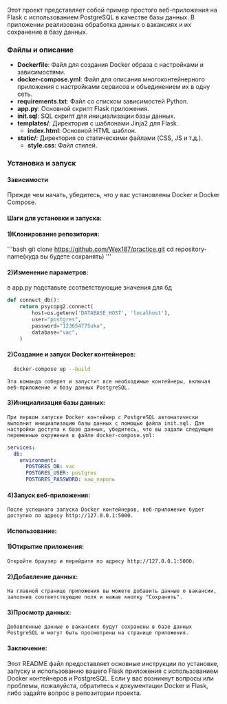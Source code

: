 Этот проект представляет собой пример простого веб-приложения на Flask с использованием PostgreSQL в качестве базы данных. В приложении реализована обработка данных о вакансиях и их сохранение в базу данных.

### Файлы и описание

- **Dockerfile**: Файл для создания Docker образа с настройками и зависимостями.
- **docker-compose.yml**: Файл для описания многоконтейнерного приложения с настройками сервисов и объединением их в одну сеть.
- **requirements.txt**: Файл со списком зависимостей Python.
- **app.py**: Основной скрипт Flask приложения.
- **init.sql**: SQL скрипт для инициализации базы данных.
- **templates/**: Директория с шаблонами Jinja2 для Flask.
  - **index.html**: Основной HTML шаблон.
- **static/**: Директория со статическими файлами (CSS, JS и т.д.).
  - **style.css**: Файл стилей.

### Установка и запуск

#### Зависимости

Прежде чем начать, убедитесь, что у вас установлены Docker и Docker Compose.

#### Шаги для установки и запуска:
  #### 1)Клонирование репозитория:
  '''bash
    git clone https://github.com/Wex187/practice.git
    cd repository-name(куда вы будете сохранять)
'''
  #### 2)Изменение параметров:
  в app.py подставьте ссответствующие значения для бд
  ```python
  def connect_db():
      return psycopg2.connect(
          host=os.getenv('DATABASE_HOST', 'localhost'),
          user="postgres",
          password="12365477Suka",
          database="vac",
      )
  ```

  #### 2)Создание и запуск Docker контейнеров:
  ```bash
    docker-compose up --build
  ```
    Эта команда соберет и запустит все необходимые контейнеры, включая веб-приложение и базу данных PostgreSQL.

  #### 3)Инициализация базы данных:
    При первом запуске Docker контейнер с PostgreSQL автоматически выполнит инициализацию базы данных с помощью файла init.sql. Для настройки доступа к базе данных, убедитесь, что вы задали следующие переменные окружения в файле docker-compose.yml:
```yaml
services:
  db:
    environment:
      POSTGRES_DB: vac
      POSTGRES_USER: postgres
      POSTGRES_PASSWORD: ваш_пароль
```


  #### 4)Запуск веб-приложения:
    После успешного запуска Docker контейнеров, веб-приложение будет доступно по адресу http://127.0.0.1:5000.
  

#### Использование:
  #### 1)Открытие приложения:
    Откройте браузер и перейдите по адресу http://127.0.0.1:5000.

  #### 2)Добавление данных:
    На главной странице приложения вы можете добавить данные о вакансии, заполнив соответствующие поля и нажав кнопку "Сохранить".

  #### 3)Просмотр данных:
    Добавленные данные о вакансиях будут сохранены в базе данных PostgreSQL и могут быть просмотрены на странице приложения.

#### Заключение:
  Этот README файл предоставляет основные инструкции по установке, запуску и использованию вашего Flask приложения с использованием Docker контейнеров и PostgreSQL. Если у вас возникнут вопросы или проблемы, пожалуйста, обратитесь к документации Docker и Flask, либо задайте вопрос в репозитории проекта.

  
